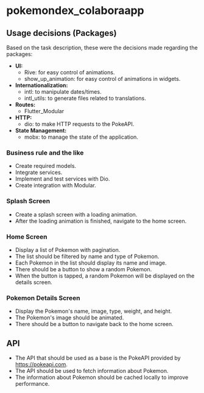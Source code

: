 # pokemondex_colaboraapp

## Usage decisions (Packages)

Based on the task description, these were the decisions made regarding the packages:

* **UI:**
    * Rive: for easy control of animations.
    * show_up_animation: for easy control of animations in widgets.
* **Internationalization:**
    * intl: to manipulate dates/times.
    * intl_utils: to generate files related to translations.
* **Routes:**
    * Flutter_Modular
* **HTTP:**
    * dio: to make HTTP requests to the PokeAPI.
* **State Management:**
    * mobx: to manage the state of the application.

### Business rule and the like

* Create required models.
* Integrate services.
* Implement and test services with Dio.
* Create integration with Modular.

### Splash Screen

* Create a splash screen with a loading animation.
* After the loading animation is finished, navigate to the home screen.

### Home Screen

* Display a list of Pokemon with pagination.
* The list should be filtered by name and type of Pokemon.
* Each Pokemon in the list should display its name and image.
* There should be a button to show a random Pokemon.
* When the button is tapped, a random Pokemon will be displayed on the details screen.

### Pokemon Details Screen

* Display the Pokemon's name, image, type, weight, and height.
* The Pokemon's image should be animated.
* There should be a button to navigate back to the home screen.

## API

* The API that should be used as a base is the PokeAPI provided by https://pokeapi.com.
* The API should be used to fetch information about Pokemon.
* The information about Pokemon should be cached locally to improve performance.
